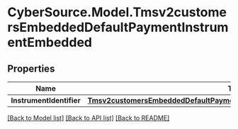 # CyberSource.Model.Tmsv2customersEmbeddedDefaultPaymentInstrumentEmbedded
## Properties

Name | Type | Description | Notes
------------ | ------------- | ------------- | -------------
**InstrumentIdentifier** | [**Tmsv2customersEmbeddedDefaultPaymentInstrumentEmbeddedInstrumentIdentifier**](Tmsv2customersEmbeddedDefaultPaymentInstrumentEmbeddedInstrumentIdentifier.md) |  | [optional] 

[[Back to Model list]](../README.md#documentation-for-models) [[Back to API list]](../README.md#documentation-for-api-endpoints) [[Back to README]](../README.md)

